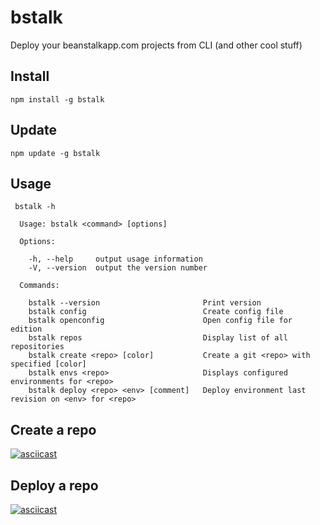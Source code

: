 # bstalk

Deploy your beanstalkapp.com projects from CLI (and other cool stuff)


## Install

```
npm install -g bstalk
```


## Update

```
npm update -g bstalk
```

## Usage
```
 bstalk -h

  Usage: bstalk <command> [options]

  Options:

    -h, --help     output usage information
    -V, --version  output the version number

  Commands:

    bstalk --version                       Print version
    bstalk config                          Create config file
    bstalk openconfig                      Open config file for edition
    bstalk repos                           Display list of all repositories
    bstalk create <repo> [color]           Create a git <repo> with specified [color]
    bstalk envs <repo>                     Displays configured environments for <repo>
    bstalk deploy <repo> <env> [comment]   Deploy environment last revision on <env> for <repo>
```


## Create a repo
[![asciicast](https://asciinema.org/a/80897.png)](https://asciinema.org/a/80897)

## Deploy a repo
[![asciicast](https://asciinema.org/a/80899.png)](https://asciinema.org/a/80899)
